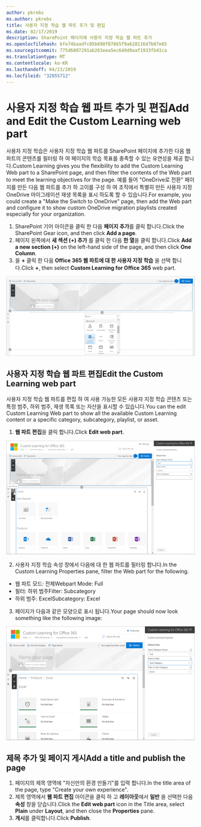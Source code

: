 ```yaml
---
author: pkrebs
ms.author: pkrebs
title: 사용자 지정 학습 웹 파트 추가 및 편집
ms.date: 02/17/2019
description: SharePoint 페이지에 사용자 지정 학습 웹 파트 추가
ms.openlocfilehash: bfe74baadfc05b698f87865f9a628116d7b07e65
ms.sourcegitcommit: 775d6807291ab263eea5ec649d9aaf1933fb41ca
ms.translationtype: MT
ms.contentlocale: ko-KR
ms.lasthandoff: 04/23/2019
ms.locfileid: "32055712"
---
```

# <a name="add-and-edit-the-custom-learning-web-part"></a><span data-ttu-id="b017b-103">사용자 지정 학습 웹 파트 추가 및 편집</span><span class="sxs-lookup"><span data-stu-id="b017b-103">Add and Edit the Custom Learning web part</span></span>

<span data-ttu-id="b017b-104">사용자 지정 학습은 사용자 지정 학습 웹 파트를 SharePoint 페이지에 추가한 다음 웹 파트의 콘텐츠를 필터링 하 여 페이지의 학습 목표를 충족할 수 있는 유연성을 제공 합니다.</span><span class="sxs-lookup"><span data-stu-id="b017b-104">Custom Learning gives you the flexibility to add the Custom Learning Web part to a SharePoint page, and then filter the contents of the Web part to meet the learning objectives for the page.</span></span> <span data-ttu-id="b017b-105">예를 들어 "OneDrive로 전환" 페이지를 만든 다음 웹 파트를 추가 하 고이를 구성 하 여 조직에서 특별히 만든 사용자 지정 OneDrive 마이그레이션 재생 목록을 표시 하도록 할 수 있습니다.</span><span class="sxs-lookup"><span data-stu-id="b017b-105">For example, you could create a "Make the Switch to OneDrive" page, then add the Web part and configure it to show custom OneDrive migration playlists created especially for your organization.</span></span>

1.  <span data-ttu-id="b017b-106">SharePoint 기어 아이콘을 클릭 한 다음 **페이지 추가**를 클릭 합니다.</span><span class="sxs-lookup"><span data-stu-id="b017b-106">Click the SharePoint Gear icon, and then click **Add a page**.</span></span>
2.  <span data-ttu-id="b017b-107">페이지 왼쪽에서 **새 섹션 (+) 추가** 를 클릭 한 다음 **한 열**을 클릭 합니다.</span><span class="sxs-lookup"><span data-stu-id="b017b-107">Click **Add a new section (+)** on the left-hand side of the page, and then click **One Column**.</span></span>
3.  <span data-ttu-id="b017b-108">을 **+** 클릭 한 다음 **Office 365 웹 파트에 대 한 사용자 지정 학습** 을 선택 합니다.</span><span class="sxs-lookup"><span data-stu-id="b017b-108">Click **+**, then select **Custom Learning for Office 365** web part.</span></span> 

![cg-webpartadd-.png](media/cg-webpartadd.png)

## <a name="edit-the-custom-learning-web-part"></a><span data-ttu-id="b017b-110">사용자 지정 학습 웹 파트 편집</span><span class="sxs-lookup"><span data-stu-id="b017b-110">Edit the Custom Learning web part</span></span>
<span data-ttu-id="b017b-111">사용자 지정 학습 웹 파트를 편집 하 여 사용 가능한 모든 사용자 지정 학습 콘텐츠 또는 특정 범주, 하위 범주, 재생 목록 또는 자산을 표시할 수 있습니다.</span><span class="sxs-lookup"><span data-stu-id="b017b-111">You can the edit Custom Learning Web part to show all the available Custom Learning content or a specific category, subcategory, playlist, or asset.</span></span> 

1.  <span data-ttu-id="b017b-112">**웹 파트 편집**을 클릭 합니다.</span><span class="sxs-lookup"><span data-stu-id="b017b-112">Click **Edit web part**.</span></span>

![cg-webpartedit-.png](media/cg-webpartedit.png)

2. <span data-ttu-id="b017b-114">사용자 지정 학습 속성 창에서 다음에 대 한 웹 파트를 필터링 합니다.</span><span class="sxs-lookup"><span data-stu-id="b017b-114">In the Custom Learning Properties pane, filter the Web part for the following.</span></span> 

- <span data-ttu-id="b017b-115">웹 파트 모드: 전체</span><span class="sxs-lookup"><span data-stu-id="b017b-115">Webpart Mode: Full</span></span>
- <span data-ttu-id="b017b-116">필터: 하위 범주</span><span class="sxs-lookup"><span data-stu-id="b017b-116">Filter: Subcategory</span></span>
- <span data-ttu-id="b017b-117">하위 범주: Excel</span><span class="sxs-lookup"><span data-stu-id="b017b-117">Subcategory: Excel</span></span>

3. <span data-ttu-id="b017b-118">페이지가 다음과 같은 모양으로 표시 됩니다.</span><span class="sxs-lookup"><span data-stu-id="b017b-118">Your page should now look something like the following image:</span></span> 

![cg-webpartfilter-.png](media/cg-webpartfilter.png)

## <a name="add-a-title-and-publish-the-page"></a><span data-ttu-id="b017b-120">제목 추가 및 페이지 게시</span><span class="sxs-lookup"><span data-stu-id="b017b-120">Add a title and publish the page</span></span>
1. <span data-ttu-id="b017b-121">페이지의 제목 영역에 "자신만의 환경 만들기"를 입력 합니다.</span><span class="sxs-lookup"><span data-stu-id="b017b-121">In the title area of the page, type "Create your own experience".</span></span>
2. <span data-ttu-id="b017b-122">제목 영역에서 **웹 파트 편집** 아이콘을 클릭 하 고 **레이아웃**에서 **일반** 을 선택한 다음 **속성** 창을 닫습니다.</span><span class="sxs-lookup"><span data-stu-id="b017b-122">Click the **Edit web part** icon in the Title area, select **Plain** under **Layout**, and then close the **Properties** pane.</span></span>
3. <span data-ttu-id="b017b-123">**게시**를 클릭합니다.</span><span class="sxs-lookup"><span data-stu-id="b017b-123">Click **Publish**.</span></span>
